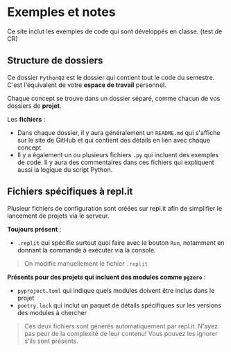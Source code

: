 # Exemples et notes

Ce site inclut les exemples de code qui sont développés en classe. (test de CR)

## Structure de dossiers

Ce dossier `PythonQ2` est le dossier qui contient tout le code du semestre. C'est l'équivalent de votre **espace de travail** personnel.

Chaque concept se trouve dans un dossier séparé, comme chacun de vos dossiers de **projet**.

Les **fichiers** :

* Dans chaque dossier, il y aura généralement un `README.md` qui s'affiche sur le site de GitHub et qui contient des détails en lien avec chaque concept.
* Il y a également un ou plusieurs fichiers `.py` qui incluent des exemples de code. Il y aura des commentaires dans ces fichiers qui expliquent aussi la logique du script Python.

## Fichiers spécifiques à repl.it

Plusieur fichiers de configuration sont créées sur repl.it afin de simplifier le lancement de projets via le serveur.

**Toujours présent** :

* `.replit` qui spécifie surtout quoi faire avec le bouton `Run`, notamment en donnant la commande à exécuter via la console.

> On modifie manuellement le fichier `.replit`

**Présents pour des projets qui incluent des modules comme `pgzero`** :

* `pyproject.toml` qui indique quels modules doivent être inclus dans le projet
* `poetry.lock` qui inclut un paquet de détails spécifiques sur les versions des modules à chercher

> Ces deux fichiers sont générés automatiquement par repl.it. N'ayez pas peur de la complexité de leur contenu! Vous pouvez les ignorer s'ils sont présents.
